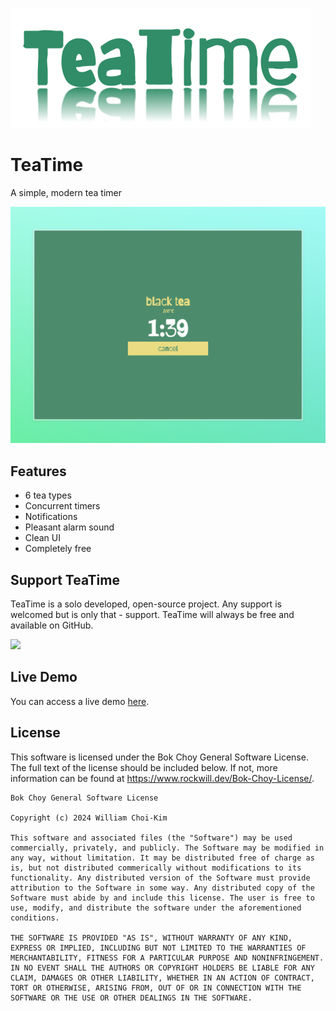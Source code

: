 ![TeaTime](banner.png)
# TeaTime
A simple, modern tea timer

![Tea Time screenshot](screenshot.png)
## Features
- 6 tea types
- Concurrent timers
- Notifications
- Pleasant alarm sound
- Clean UI
- Completely free
## Support TeaTime
TeaTime is a solo developed, open-source project. Any support is welcomed but is only that - support. TeaTime will always be free and available on GitHub.  
  
<a href="https://www.buymeacoffee.com/rockwill"><img src="https://img.buymeacoffee.com/button-api/?text=Buy me a coffee&emoji=☕&slug=rockwill&button_colour=40DCA5&font_colour=ffffff&font_family=Bree&outline_colour=000000&coffee_colour=FFDD00" /></a>
## Live Demo
You can access a live demo [here](https://www.rockwill.dev/teatime).
## License
This software is licensed under the Bok Choy General Software License. The full text of the license should be included below. If not, more information can be found at https://www.rockwill.dev/Bok-Choy-License/.
```
Bok Choy General Software License

Copyright (c) 2024 William Choi-Kim

This software and associated files (the "Software") may be used commercially, privately, and publicly. The Software may be modified in any way, without limitation. It may be distributed free of charge as is, but not distributed commerically without modifications to its functionality. Any distributed version of the Software must provide attribution to the Software in some way. Any distributed copy of the Software must abide by and include this license. The user is free to use, modify, and distribute the software under the aforementioned conditions.

THE SOFTWARE IS PROVIDED "AS IS", WITHOUT WARRANTY OF ANY KIND, EXPRESS OR IMPLIED, INCLUDING BUT NOT LIMITED TO THE WARRANTIES OF MERCHANTABILITY, FITNESS FOR A PARTICULAR PURPOSE AND NONINFRINGEMENT. IN NO EVENT SHALL THE AUTHORS OR COPYRIGHT HOLDERS BE LIABLE FOR ANY CLAIM, DAMAGES OR OTHER LIABILITY, WHETHER IN AN ACTION OF CONTRACT, TORT OR OTHERWISE, ARISING FROM, OUT OF OR IN CONNECTION WITH THE SOFTWARE OR THE USE OR OTHER DEALINGS IN THE SOFTWARE.
```
